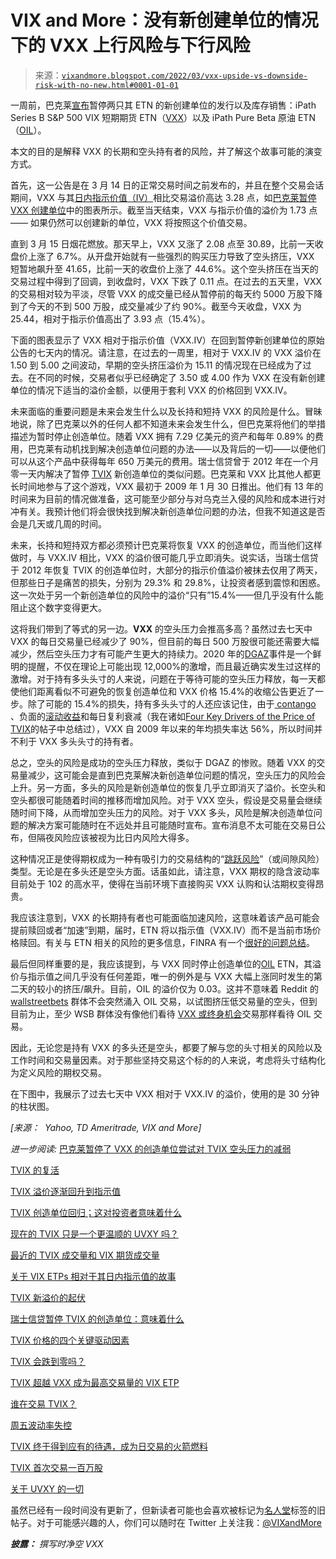 <!--yml

category: 未分类

日期：2024-05-18 16:06:14

-->

# VIX and More：没有新创建单位的情况下的 VXX 上行风险与下行风险

> 来源：[`vixandmore.blogspot.com/2022/03/vxx-upside-vs-downside-risk-with-no-new.html#0001-01-01`](http://vixandmore.blogspot.com/2022/03/vxx-upside-vs-downside-risk-with-no-new.html#0001-01-01)

一周前，巴克莱[宣布](https://ipathetn.barclays/cms/static/files/ipath/press/Press%20Release_03_14.pdf)暂停两只其 ETN 的新创建单位的发行以及库存销售：iPath Series B S&P 500 VIX 短期期货 ETN（[VXX](https://vixandmore.blogspot.com/search/label/VXX)）以及 iPath Pure Beta 原油 ETN（[OIL](https://vixandmore.blogspot.com/search/label/OIL)）。

本文的目的是解释 VXX 的长期和空头持有者的风险，并了解这个故事可能的演变方式。

首先，这一公告是在 3 月 14 日的正常交易时间之前发布的，并且在整个交易会话期间，VXX 与其[日内指示价值（IV）](http://vixandmore.blogspot.com/search/label/intraday%20indicative%20value)相比交易溢价高达 3.28 点，如[巴克莱暂停 VXX 创建单位](http://vixandmore.blogspot.com/2022/03/barclays-suspends-creation-units-for-vxx.html)中的图表所示。截至当天结束，VXX 与指示价值的溢价为 1.73 点 —— 如果仍然可以创建新的单位，VXX 将按照这个价值交易。

直到 3 月 15 日烟花燃放。那天早上，VXX 又涨了 2.08 点至 30.89，比前一天收盘价上涨了 6.7%。从开盘开始就有一些强烈的购买压力导致了空头挤压，VXX 短暂地飙升至 41.65，比前一天的收盘价上涨了 44.6%。这个空头挤压在当天的交易过程中得到了回调，到收盘时，VXX 下跌了 0.11 点。在过去的五天里，VXX 的交易相对较为平淡，尽管 VXX 的成交量已经从暂停前的每天约 5000 万股下降到了今天的不到 500 万股，成交量减少了约 90%。截至今天收盘，VXX 为 25.44，相对于指示价值高出了 3.93 点（15.4%）。

下面的图表显示了 VXX 相对于指示价值（VXX.IV）在回到暂停新创建单位的原始公告的七天内的情况。请注意，在过去的一周里，相对于 VXX.IV 的 VXX 溢价在 1.50 到 5.00 之间波动，早期的空头挤压溢价为 15.11 的情况现在已经成为了过去。在不同的时候，交易者似乎已经确定了 3.50 或 4.00 作为 VXX 在没有新创建单位的情况下适当的溢价金额，以便用于套利 VXX 的价格回到 VXX.IV。

未来面临的重要问题是未来会发生什么以及长持和短持 VXX 的风险是什么。冒昧地说，除了巴克莱以外的任何人都不知道未来会发生什么，但巴克莱将他们的举措描述为暂时停止创造单位。随着 VXX 拥有 7.29 亿美元的资产和每年 0.89% 的费用，巴克莱有动机找到解决创造单位问题的办法——以及背后的一切——以便他们可以从这个产品中获得每年 650 万美元的费用。瑞士信贷曾于 2012 年在一个月零一天内解决了暂停 [TVIX](http://vixandmore.blogspot.com/search/label/TVIX) 新创造单位的类似问题。巴克莱和 VXX 比其他人都更长时间地参与了这个游戏，VXX 最初于 2009 年 1 月 30 日推出。他们有 13 年的时间来为目前的情况做准备，这可能至少部分与对乌克兰入侵的风险和成本进行对冲有关。我预计他们将会很快找到解决新创造单位问题的办法，但我不知道这是否会是几天或几周的时间。

未来，长持和短持双方都必须预计巴克莱将恢复 VXX 的创造单位，而当他们这样做时，与 VXX.IV 相比，VXX 的溢价很可能几乎立即消失。说实话，当瑞士信贷于 2012 年恢复 TVIX 的创造单位时，大部分的指示价值溢价被抹去仅用了两天，但那些日子是痛苦的损失，分别为 29.3% 和 29.8%，让投资者感到震惊和困惑。这一次处于另一个新创造单位的风险中的溢价“只有”15.4%——但几乎没有什么能阻止这个数字变得更大。

这将我们带到了等式的另一边。**VXX** 的空头压力会推高多高？虽然过去七天中 VXX 的每日交易量已经减少了 90%，但目前的每日 500 万股很可能还需要大幅减少，然后空头压力才有可能产生更大的持续力。2020 年的[DGAZ](http://vixandmore.blogspot.com/search/label/DGAZ)事件是一个鲜明的提醒，不仅在理论上可能出现 12,000%的激增，而且最近确实发生过这样的激增。对于持有多头头寸的人来说，问题在于等待可能的空头压力释放，每一天都使他们距离看似不可避免的恢复创造单位和 VXX 价格 15.4%的收缩公告更近了一步。除了可能的 15.4%的损失，持有多头头寸的人还应该记住，由于[ contango ](http://vixandmore.blogspot.com/search/label/contango)、负面的[滚动收益](http://vixandmore.blogspot.com/search/label/roll%20yield)和每日复利衰减（我在诸如[Four Key Drivers of the Price of TVIX](http://vixandmore.blogspot.com/2012/02/four-key-drivers-of-price-of-tvix.html)的帖子中总结过），VXX 自 2009 年以来的年均损失率达 56%，所以时间并不利于 VXX 多头头寸的持有者。

总之，空头的风险是成功的空头压力释放，类似于 DGAZ 的惨败。随着 VXX 的交易量减少，这可能会是直到巴克莱解决新创造单位问题的情况，空头压力的风险会上升。另一方面，多头的风险是新创造单位的恢复几乎立即消灭了溢价。长空头和空头都很可能随着时间的推移而增加风险。对于 VXX 空头，假设是交易量会继续随时间下降，从而增加空头压力的风险。对于 VXX 多头，风险是解决创造单位问题的解决方案可能随时在不远处并且可能随时宣布。宣布消息不太可能在交易日公布，但隔夜风险应该被视为比日内风险大得多。

这种情况正是使得期权成为一种有吸引力的交易结构的“[跳跃风险](https://vixandmore.blogspot.com/search/label/jump%20risk)”（或间隙风险）类型。无论是在多头还是空头方面。话虽如此，请注意，VXX 期权的隐含波动率目前处于 102 的高水平，使得在当前环境下直接购买 VXX 认购和认沽期权变得昂贵。

我应该注意到，VXX 的长期持有者也可能面临加速风险，这意味着该产品可能会提前赎回或者“加速”到期，届时，ETN 将以指示值（VXX.IV）而不是当前市场价格赎回。有关与 ETN 相关的风险的更多信息，FINRA 有一个[很好的问题总结](https://www.finra.org/investors/alerts/exchange-traded-notes-avoid-unpleasant-surprises)。

最后但同样重要的是，我应该提到，与 VXX 同时停止创造单位的[OIL](https://vixandmore.blogspot.com/search/label/OIL) ETN，其溢价与指示值之间几乎没有任何差距，唯一的例外是与 VXX 大幅上涨同时发生的第二天的较小的挤压/飙升。目前，OIL 的溢价仅为 0.03。这并不意味着 Reddit 的 [wallstreetbets](https://vixandmore.blogspot.com/search/label/wallstreetbets) 群体不会突然涌入 OIL 交易，以试图挤压低交易量的空头，但到目前为止，至少 WSB 群体没有像他们看待 [VXX 或终身机会](https://www.reddit.com/r/wallstreetbets/comments/teipbx/vxx_or_opportunity_of_a_lifetime/)交易那样看待 OIL 交易。

因此，无论您是持有 VXX 的多头还是空头，都要了解与您的头寸相关的风险以及工作时间和交易量因素。对于那些坚持交易这个标的的人来说，考虑将头寸结构化为定义风险的期权交易。

在下图中，我展示了过去七天中 VXX 相对于 VXX.IV 的溢价，使用的是 30 分钟的柱状图。

*[来源：  Yahoo, TD Ameritrade, VIX and More]*

*进一步阅读:* [巴克莱暂停了 VXX 的创造单位](http://vixandmore.blogspot.com/2022/03/barclays-suspends-creation-units-for-vxx.html)[尝试对 TVIX 空头压力的减弱](http://vixandmore.blogspot.com/2021/02/attempt-at-tvixf-short-squeeze-fizzling.html)

[TVIX 的复活](http://vixandmore.blogspot.com/2012/12/the-resurrection-of-tvix.html)

[TVIX 溢价逐渐回升到指示值](http://vixandmore.blogspot.com/2012/04/tvix-premium-to-indicative-value.html)

[TVIX 创造单位回归；这对投资者意味着什么](http://vixandmore.blogspot.com/2012/03/tvix-creation-units-return-what-it.html)

[现在的 TVIX 只是一个更温顺的 UVXY 吗？](http://vixandmore.blogspot.com/2012/03/is-tvix-now-just-more-docile-uvxy.html)

[最近的 TVIX 成交量和 VIX 期货成交量](http://vixandmore.blogspot.com/2012/02/recent-tvix-volume-and-vix-futures.html)

[关于 VIX ETPs 相对于其日内指示值的故事](http://vixandmore.blogspot.com/2012/02/story-of-vix-etps-relative-to-their.html)

[TVIX 新溢价的起伏](http://vixandmore.blogspot.com/2012/02/ups-and-downs-of-new-premium-in-tvix.html)

[瑞士信贷暂停 TVIX 的创造单位：意味着什么](http://vixandmore.blogspot.com/2012/02/credit-suisse-suspends-creation-units.html)

[TVIX 价格的四个关键驱动因素](http://vixandmore.blogspot.com/2012/02/four-key-drivers-of-price-of-tvix.html)

[TVIX 会跌到零吗？](http://vixandmore.blogspot.com/2012/02/will-tvix-go-to-zero.html)

[TVIX 超越 VXX 成为最高交易量的 VIX ETP](http://vixandmore.blogspot.com/2012/02/tvix-topples-vxx-as-highest-volume-vix.html)

[谁在交易 TVIX？](http://vixandmore.blogspot.com/2012/02/who-is-trading-tvix.html)

[周五波动率失控](http://vixandmore.blogspot.com/2012/02/volatility-becomes-unhinged-on-friday.html)

[TVIX 终于得到应有的待遇，成为日交易的火箭燃料](http://vixandmore.blogspot.com/2011/01/tvix-finally-getting-due-as-day-trading.html)

[TVIX 首次交易一百万股](http://vixandmore.blogspot.com/2011/04/tvix-trades-one-million-shares-for.html)

[关于 UVXY 的一切](http://vixandmore.blogspot.com/2012/02/all-about-uvxy.html)

虽然已经有一段时间没有更新了，但新读者可能也会喜欢被标记为[名人堂](http://vixandmore.blogspot.com/search/label/hall%20of%20fame)标签的旧帖子。对于可能感兴趣的人，你们可以随时在 Twitter 上关注我：[@VIXandMore](https://twitter.com/VIXandMore)

***披露：*** *撰写时净空 VXX*
